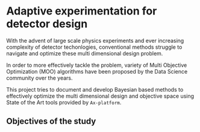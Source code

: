 # Adaptive experimentation for detector design

With the advent of large scale physics experiments and ever increasing complexity of detector techonlogies, conventional methods struggle to navigate and optimize these multi dimensional design problem. 

In order to more effectively tackle the problem, variety of Multi Objective Optimization (MOO) algorithms have been proposed by the Data Science community over the years. 

This project tries to document and develop Bayesian based methods to effectively optimize the multi dimensional design and objective space using State of the Art tools provided by `Ax-platform`.

## Objectives of the study

